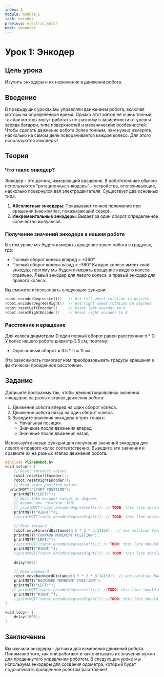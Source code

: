 ```yaml
---
index: 1
module: module_5
task: encoder
previous: electric_motor
next: odometer
---
```

# Урок 1: Энкодер

## Цель урока
Изучить энкодеры и их назначение в движении робота.

## Введение
В предыдущих уроках мы управляли движением робота, включая моторы на определенное время. Однако этот метод не очень точный, так как моторы могут работать по-разному в зависимости от уровня заряда батареи, типа поверхностей и механических особенностей. Чтобы сделать движение робота более точным, нам нужно измерять, насколько на самом деле поворачивается каждое колесо. Для этого используются энкодеры!

## Теория

### Что такое энкодер?

Энкодер - это датчик, измеряющий вращение. В робототехнике обычно используются "ротационные энкодеры" - устройства, отслеживающие, насколько повернулся вал электродвигателя. Существует два основных типа:

1. **Абсолютные энкодеры**: Показывают точное положение при вращении (как компас, показывающий север)
2. **Инкрементальные энкодеры**: Выдает за один оборот определенное количество импульсов.


### Получение значений энкодера в нашем роботе

В этом уроке мы будем измерять вращение колес робота в градусах, где:
- Полный оборот колеса вперед = +360°
- Полный оборот колеса назад = -360°
Каждое колесо имеет свой энкодер, поэтому мы будем измерять вращение каждого колеса отдельно. Левый энкодер для левого колеса, а правый энкодер для правого колеса.

Вы сможете использовать следующие функции:
```cpp
robot.encoderDegreesLeft()   // Get left wheel rotation in degrees
robot.encoderDegreesRight()  // Get right wheel rotation in degrees
robot.resetLeftEncoder()     // Reset left encoder to 0
robot.resetRightEncoder()    // Reset right encoder to 0
```

### Расстояние и вращение

Для колеса диаметром D один полный оборот равен расстоянию π * D. У колес нашего робота диаметр 3.5 см, поэтому:
- Один полный оборот = 3.5 * π ≈ 11 см

Эта зависимость помогает нам преобразовывать градусы вращения в фактически пройденное расстояние.

## Задание
Допишите программу так, чтобы демонстрировались значения энкодеров на разных этапах движения робота:
1. Движение робота вперед на один оборот колеса.
2. Движение робота назад на один оборот колеса.
3. Выведите значения энкодера в трех точках:
   - Начальная позиция.
   - Значение после движения вперед
   - Значение после движения назад

Используйте новые функции для получения значений энкодера для левого и правого колес соответственно. Выведите эти значения и сравните их на разных этапах движения робота.
```cpp
#include <lineRobot.h>
void setup() {
    // Reset encoders values
    robot.resetLeftEncoder();
    robot.resetRightEncoder();
    // Read start position values
  printMQTT("START POSITION");
    printMQTT("LEFT:");
    // Will take encoder values in degrees
    // Assume one rotation ~360°
    // printMQTT(robot.encoderDegreesLeft()); // TODO: this line should be done by student
    printMQTT("RIGHT:");
    //printMQTT(robot.encoderDegreesRight()); // TODO: this line should be done by student
    
    // Move forward
    robot.moveForwardDistance(3.5 * 2 * 3.14159);  // one rotation forward (wheels diameter * pi)
    printMQTT("FORWARD MOVEMENT POSITION");
    printMQTT("LEFT:");
    //printMQTT(robot.encoderDegreesLeft()); // TODO: this line should be done by student
    printMQTT("RIGHT:");
    //printMQTT(robot.encoderDegreesRight()); // TODO: this line should be done by student
    
    delay(500);
    
    // Move backward
    robot.moveBackwardDistance(3.5 * 2 * 3.14159);  // one rotation backward (wheels diameter * pi)
    printMQTT("BACKWARD MOVEMENT POSITION");
    printMQTT("LEFT:");
   // printMQTT(robot.encoderDegreesLeft()); //TODO: this line should be done by student
    printMQTT("RIGHT:");
    //printMQTT(robot.encoderDegreesRight()); //TODO: this line should be done by student
}

void loop() {
    delay(1000);
}
```

## Заключение
Вы изучили энкодеры - датчики для измерения движений робота. Понимание того, как они работают и как считывать их значения нужно для продвинутого управления роботом. В следующем уроке мы используем энкодеры для создания одометра, который будет подсчитывать пройденное роботом расстояние!
